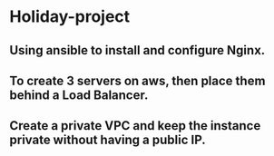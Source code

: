 # Holiday-project
## Using ansible to install and configure Nginx.
## To create 3 servers on aws, then place them behind a Load Balancer.
## Create a private VPC and keep the instance private without having a public IP.

